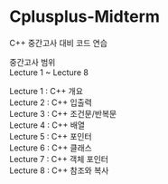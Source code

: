 # Cplusplus-Midterm
C++ 중간고사 대비 코드 연습



중간고사 범위                                             
Lecture 1 ~ Lecture 8                              

Lecture 1 : C++ 개요                                                         
Lecture 2 : C++ 입출력                                        
Lecture 3 : C++ 조건문/반복문                                                           
Lecture 4 : C++ 배열                             
Lecture 5 : C++ 포인터                                       
Lecture 6 : C++ 클래스                               
Lecture 7 : C++ 객체 포인터                                  
Lecture 8 : C++ 참조와 복사                                           


